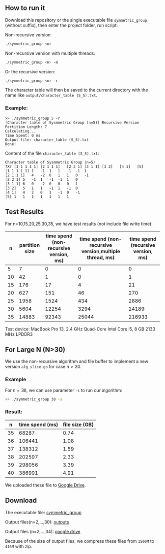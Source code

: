 ## How to run it

Download this repository or the single executable file `symmetric_group` (without suffix), then enter the project folder, run script:

Non-recursive version:
```bash
./symmetric_group <n>
```
Non-recursive version with multiple threads:
```bash
./symmetric_group <n> -m
```
Or the recursive version:
```bash
./symmetric_group <n> -r
```

The character table will then be saved to the current directory with the name like `output/character_table (S_5).txt`.

### Example:
```
>> ./symmetric_group 5 -r
[Character table of Sysmmetric Group (n=5)] Recursive Version
Partition Length: 7
Calculating...
Time Spent: 0 ms
Output file: character_table (S_5).txt
Done!
```

Content of the file `character_table (S_5).txt`:
```
Character table of Sysmmetric Group (n=5)
7X7	[1 1 1 1 1]	[2 1 1 1]	[2 2 1]	[3 1 1]	[3 2]	[4 1]	[5]	
[1 1 1 1 1]	1	-1	1	1	-1	-1	1	
[2 1 1 1]	4	-2	0	1	1	0	-1	
[2 2 1]	5	-1	1	-1	-1	1	0	
[3 1 1]	6	0	-2	0	0	0	1	
[3 2]	5	1	1	-1	1	-1	0	
[4 1]	4	2	0	1	-1	0	-1	
[5]	1	1	1	1	1	1	1	
```

## Test Results

For n=10,15,20,25,30,35, we have test results (not include file write time):

|n|partition size|time spend (non-recursive version, ms)|time spend (non-recursive version,multiple thread, ms)| time spend (recursive version, ms)|
|-|--------------|---------------|-----------------|-|
|5|7|0|0|0|
|10|42|1|0|1|
|15|176|17|4|21|
|20|627|151|46|270|
|25|1958|1524|434|2886|
|30|5604|12254|3294|24189|
|35|14883|92343|25044|216933|

Test device: MacBook Pro 13, 2.4 GHz Quad-Core Intel Core i5, 8 GB 2133 MHz LPDDR3

## For Large N (N>30)

We use the non-recursive algorithm and file buffer to implement a new version `alg_slice.go` for case $n>30$.

### Example

For $n=38$, we can use parameter `-s` to run our algorithm:
```bash
>> ./symmetric_group 38 -s
```

### Result:

|n|time spend (ms)| file size (GB)|
|-|-|-|
|35|68287|0.74|
|36|106441|1.08|
|37|138312|1.59|
|38|202597|2.33|
|39|298056|3.39|
|40|386991|4.91|

We uploaded these file to [Google Drive](https://drive.google.com/drive/folders/1ylJFQBJ-OJvj6L-WZgzTHsCjsB8J0aUG?usp=sharing).


## Download

The executable file: [symmetric_group](https://github.com/youxingz/symmetric_group_character/blob/master/symmetric_group)

Output files(n=2,...,30): [outputs](https://github.com/youxingz/symmetric_group_character/tree/master/output)

Output files (n=2,...,34): [google drive](https://drive.google.com/drive/folders/1ylJFQBJ-OJvj6L-WZgzTHsCjsB8J0aUG?usp=sharing)

Because of the size of output files, we compress these files from `1500M` to `416M` with zip.
